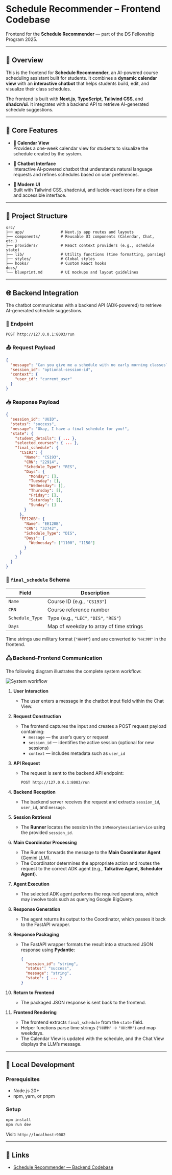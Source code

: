 # Schedule Recommender – Frontend Codebase

Frontend for the **Schedule Recommender** — part of the DS Fellowship Program 2025.

---

## 📘 Overview

This is the frontend for **Schedule Recommender**, an AI-powered course scheduling assistant built for students. It combines a **dynamic calendar view** with an **interactive chatbot** that helps students build, edit, and visualize their class schedules.

The frontend is built with **Next.js**, **TypeScript**, **Tailwind CSS**, and **shadcn/ui**. It integrates with a backend API to retrieve AI-generated schedule suggestions.

---

## 🚀 Core Features

- **📅 Calendar View**  
  Provides a one-week calendar view for students to visualize the schedule created by the system.

- **🤖 Chatbot Interface**  
  Interactive AI-powered chatbot that understands natural language requests and refines schedules based on user preferences.

- **🎨 Modern UI**  
  Built with Tailwind CSS, shadcn/ui, and lucide-react icons for a clean and accessible interface.

---

## 🧱 Project Structure

```
src/
├── app/                # Next.js app routes and layouts
├── components/         # Reusable UI components (Calendar, Chat, etc.)
├── providers/          # React context providers (e.g., schedule state)
├── lib/                # Utility functions (time formatting, parsing)
├── styles/             # Global styles
├── hooks/              # Custom React hooks
docs/
└── blueprint.md        # UI mockups and layout guidelines
```

---

## 🌐 Backend Integration

The chatbot communicates with a backend API (ADK-powered) to retrieve AI-generated schedule suggestions.

### 🔁 Endpoint

```http
POST http://127.0.0.1:8003/run
```

### 📤 Request Payload

```json
{
  "message": "Can you give me a schedule with no early morning classes?",
  "session_id": "optional-session-id",
  "context": {
    "user_id": "current_user"
  }
}
```

### 📥 Response Payload

```json
{
  "session_id": "UUID",
  "status": "success",
  "message": "Okay, I have a final schedule for you!",
  "state": {
    "student_details": { ... },
    "selected_courses": { ... },
    "final_schedule": {
      "CS193": {
        "Name": "CS193",
        "CRN": "22914",
        "Schedule_Type": "RES",
        "Days": {
          "Monday": [],
          "Tuesday": [],
          "Wednesday": [],
          "Thursday": [],
          "Friday": [],
          "Saturday": [],
          "Sunday": []
        }
      },
      "EE120B": {
        "Name": "EE120B",
        "CRN": "32742",
        "Schedule_Type": "DIS",
        "Days": {
          "Wednesday": ["1100", "1150"]
        }
      }
    }
  }
}
```

### 📌 `final_schedule` Schema

| Field           | Description                             |
| --------------- | --------------------------------------- |
| `Name`          | Course ID (e.g., `"CS193"`)             |
| `CRN`           | Course reference number                 |
| `Schedule_Type` | Type (e.g., `"LEC"`, `"DIS"`, `"RES"`)  |
| `Days`          | Map of weekday to array of time strings |

Time strings use military format (`"HHMM"`) and are converted to `"HH:MM"` in the frontend.

### 🖧 Backend–Frontend Communication

The following diagram illustrates the complete system workflow:

![System workflow](./docs/images/Communication%20Diagrams.jpeg)

1. **User Interaction**

   - The user enters a message in the chatbot input field within the Chat View.

2. **Request Construction**

   - The frontend captures the input and creates a POST request payload containing:
     - `message` — the user’s query or request
     - `session_id` — identifies the active session (optional for new sessions)
     - `context` — includes metadata such as `user_id`

3. **API Request**

   - The request is sent to the backend API endpoint:
     ```http
     POST http://127.0.0.1:8003/run
     ```

4. **Backend Reception**

   - The backend server receives the request and extracts `session_id`, `user_id`, and `message`.

5. **Session Retrieval**

   - The **Runner** locates the session in the `InMemorySessionService` using the provided `session_id`.

6. **Main Coordinator Processing**

   - The Runner forwards the message to the **Main Coordinator Agent** (Gemini LLM).
   - The Coordinator determines the appropriate action and routes the request to the correct ADK agent (e.g., **Talkative Agent**, **Scheduler Agent**).

7. **Agent Execution**

   - The selected ADK agent performs the required operations, which may involve tools such as querying Google BigQuery.

8. **Response Generation**

   - The agent returns its output to the Coordinator, which passes it back to the FastAPI wrapper.

9. **Response Packaging**

   - The FastAPI wrapper formats the result into a structured JSON response using **Pydantic**:
     ```json
     {
       "session_id": "string",
       "status": "success",
       "message": "string",
       "state": { ... }
     }
     ```

10. **Return to Frontend**

    - The packaged JSON response is sent back to the frontend.

11. **Frontend Rendering**
    - The frontend extracts `final_schedule` from the `state` field.
    - Helper functions parse time strings (`"HHMM"` → `"HH:MM"`) and map weekdays.
    - The Calendar View is updated with the schedule, and the Chat View displays the LLM’s message.

---

## 🔧 Local Development

### Prerequisites

- Node.js 20+
- npm, yarn, or pnpm

### Setup

```bash
npm install
npm run dev
```

Visit: `http://localhost:9002`

---

## 🔗 Links

- [Schedule Recommender — Backend Codebase](https://github.com/Shikhar16078/dsf_backend_adk)
